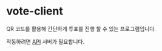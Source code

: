 # vote-client

QR 코드를 활용해 간단하게 투표를 진행 할 수 있는 프로그램입니다.

작동하려면 [API](https://github.com/chick0/vote) 서버가 필요합니다.
